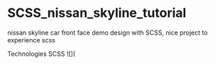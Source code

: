 # SCSS_nissan_skyline_tutorial
nissan skyline car front face demo design with SCSS, nice project to experience scss

Technologies
SCSS
![](

